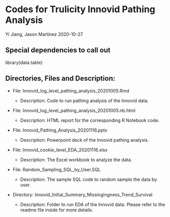 # Codes for Trulicity Innovid Pathing Analysis

Yi Jiang, Jason Martinez
2020-10-27

## Special dependencies to call out
  library(data.table)

## Directories, Files and Description: 
 
  
  + File: Innovid_log_level_pathing_analysis_20201005.Rmd
    
	+ Description: Code to run pathing analysis of the Innovid data. 

  + File: Innovid_log_level_pathing_analysis_20201005.nb.html
  
	+ Description: HTML report for the corresponding R Notebook code.

  + File: Innovid_Pathing_Analysis_20201116.pptx
  
	+ Description: Powerpoint deck of the Innovid pathing analysis.

  + File: Innovid_cookie_level_EDA_20201116.xlsx
  
	+ Description: The Excel workbook to analyze the data.
	
  + File: Random_Sampling_SQL_by_User.SQL
  
	+ Description: The sample SQL code to random sample the data by user.

  + Directory: Innovid_Initial_Summary_Missingingness_Trend_Survival
  
	+ Description: Folder to run EDA of the Innovid data. Please refer to the readme file inside for more details.








